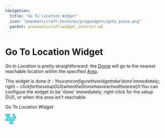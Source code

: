 ```yaml
---
navigation:
  title: "Go To Location Widget"
  icon: "pneumaticcraft:textures/progwidgets/goto_piece.png"
  parent: pneumaticcraft:widget_interact.md
---
```


# Go To Location Widget

*Go to Location* is pretty straightforward: the [Drone](../drone.md) will go to the nearest reachable location within the specified [Area](./area.md).

This widget is done <Color hex="#880">$(t:You can configure the widget to be 'done' immediately; right-click for the setup GUI)when the Drone has reached the area$(/t:You can configure the widget to be 'done' immediately; right-click for the setup GUI)</Color>, or when this area isn't reachable.

*Go To Location Widget*

![](goto_piece.png)

